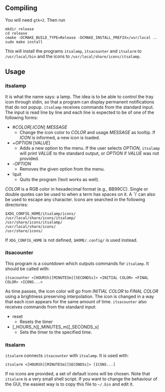 ## Compiling

You will need `gtk+2`. Then run

    mkdir release
    cd release
    cmake -DCMAKE_BUILD_TYPE=Release -DCMAKE_INSTALL_PREFIX=/usr/local ..
    sudo make install

This will install the programs `itsalamp`, `itsacounter` and `itsalarm` to `/usr/local/bin` and the icons to `/usr/local/share/icons/itsalamp`.

## Usage

### itsalamp

It is what the name says: a lamp. The idea is to be able to control the tray icon through stdin, so that a program can display permanent notifications that do not popup.
`itsalamp` receives commands from the standard input. The input is read line by line and each line is expected to be of one of the following forms:

- #_COLOR_\[:_ICON_\] _MESSAGE_
  - Change the icon color to _COLOR_ and usage _MESSAGE_ as tooltip. If _ICON_ is informed, a new icon is loaded.
- +_OPTION_ \[_VALUE_\]
  - Adds a new option to the menu. If the user selects _OPTION_, `itsalamp` will print _VALUE_ to the standard output, or _OPTION_ if _VALUE_ was not provided.
- -_OPTION_
  - Removes the given option from the menu.
- !quit
  - Quits the program (!exit works as well).

_COLOR_ is a RGB color in hexadecimal format (e.g., BB99CC). Single or double quotes can be used to when a term has spaces on it. A `\\' can also be used to escape any character. Icons are searched in the following directories:

    $XDG_CONFIG_HOME/itsalamp/icons/
    /usr/local/share/icons/itsalamp/
    /usr/share/icons/itsalamp/
    /usr/local/share/icons/
    /usr/share/icons/

If `XDG_CONFIG_HOME` is not defined, `$HOME/.config/` is used instead.

### itsacounter

This program is a countdown which outputs commands for `itsalamp`. It should be called with:

    itsacounter <[HOURSh][MINUTESm][SECONDSs]> <INITIAL COLOR> <FINAL COLOR> <ICONS...>

As time passes, the icon color will go from _INITIAL COLOR_ to _FINAL COLOR_ using a brightness preserving interpolation. The icon is changed in a way that each icon appears for the same amount of time. `itsacounter` also receives commands from the standard input:

- reset
  - Resets the timer
- \[_HOURS_h\]\[_MINUTES_m\]\[_SECONDS_s\]
  - Sets the timer to the specified time.

### itsalarm

`itsalarm` connects `itsacounter` with `itsalamp`. It is used with:

    itsalarm <[HOURSh][MINUTESm][SECONDSs]> [ICONS...]

If no icons are provided, a set of default icons will be chosen.
Note that `itsalarm` is a very small shell script. If you want to change the behaviour of the GUI, the easiest way is to copy this file to `~/.bin` and edit it.
